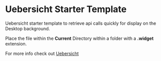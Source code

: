 # Uebersicht Starter Template

Uebersicht starter template to retrieve api calls quickly for display on the Desktop background.

Place the file within the __Current__ Directory within a folder with a __.widget__ extension.

For more info check out [Uebersicht](https://github.com/felixhageloh/uebersicht)
